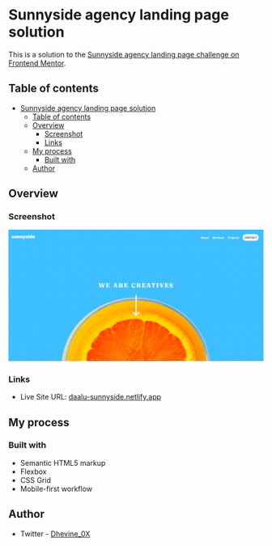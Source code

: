 # Sunnyside agency landing page solution

This is a solution to the [Sunnyside agency landing page challenge on Frontend Mentor](https://www.frontendmentor.io/challenges/sunnyside-agency-landing-page-7yVs3B6ef).

## Table of contents

- [Sunnyside agency landing page solution](#sunnyside-agency-landing-page-solution)
  - [Table of contents](#table-of-contents)
  - [Overview](#overview)
    - [Screenshot](#screenshot)
    - [Links](#links)
  - [My process](#my-process)
    - [Built with](#built-with)
  - [Author](#author)

## Overview
### Screenshot

![screenshot of sunnyside landing page](./images/Sunnyside%20agency%20landing%20page.png)



### Links

- Live Site URL: [daalu-sunnyside.netlify.app](daalu-sunnyside.netlify.app)

## My process

### Built with

- Semantic HTML5 markup
- Flexbox
- CSS Grid
- Mobile-first workflow



## Author
- Twitter - [Dhevine_0X](https://www.twitter.com/Dhevine_0X)
